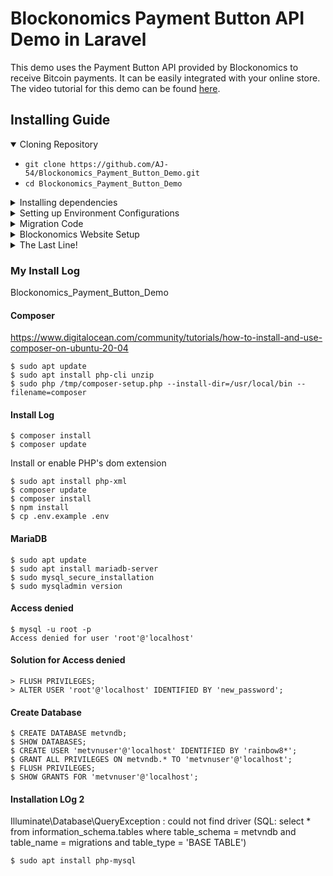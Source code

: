 # Blockonomics Payment Button API Demo in Laravel

This demo uses the Payment Button API provided by Blockonomics to receive Bitcoin payments. It can be easily integrated with your online store. The video tutorial for this demo can be found [here]( https://www.youtube.com/watch?v=1sE2r5tDkNY).

## Installing Guide

<details open>
<summary> Cloning Repository </summary>

* `git clone https://github.com/AJ-54/Blockonomics_Payment_Button_Demo.git`
* `cd Blockonomics_Payment_Button_Demo`

</details>

<details>
<summary> Installing dependencies </summary>

* `composer install`
* `npm install`
* `cp .env.example .env`
* `php artisan key:generate`
* By now, you have installed all the dependencies and also created copy of the .env file.

</details>

<details>
<summary> Setting up Environment Configurations </summary>

* In the .env file, add database information to allow Laravel to connect to the database, fill in the `DB_HOST`, `DB_PORT`, `DB_DATABASE`, `DB_USERNAME`, and `DB_PASSWORD` options to match the credentials of the local database you created. 
* Place your Blockonomics API Key in the `Blockonomics_API` field. This will allow us to run migrations in the next step.

</details>

<details>
<summary> Migration Code </summary>

* `php artisan migrate`
* `php artisan storage:link`

</details>

<details>
<summary> Blockonomics Website Setup </summary>

* Create your Blockonomics Account- [here](https://www.blockonomics.co/merchants?ref=hPga3rGcrDj45w1C2jzkDMUPGBkCRYxNE6)
* Create your payment button from [here](https://www.blockonomics.co/merchants) by going to PAYMENT BUTTONS/URL tab. Get the button code to paste in the html page from step 01.
* Head to [this line](https://github.com/AJ-54/Blockonomics_Payment_Button_Demo/blob/main/resources/views/home.blade.php#L44) and replace the payment button code with your code.
* Go to `OPTIONS` in the PAYMENT BUTTONS/URL tab on [this page](https://www.blockonomics.co/merchants#/page3). You need to setup the `ORDER HOOK URL` and `Redirection URL`.
* To test the code locally, follow instructions from [this](https://www.youtube.com/watch?v=6Ydk32avIgo) video and make sure to place the `<domain>/receive` as your order hook url and `<domain>/home` as redirection url. Here `<domain>` is the domain you get from reverse proxy (Ngrok/localtunnel).
* Please make sure you are using `http` and not `https`. Your domain would be in `https` but place `http` URL in the order hook url and redirection url. 
* Make sure to save your changes!

</details>

<details>
<summary> The Last Line! </summary>

* `php artisan serve`

<p> Now you are all set to locally run the demo! </p>

</details>


### My Install Log

Blockonomics_Payment_Button_Demo

#### Composer
https://www.digitalocean.com/community/tutorials/how-to-install-and-use-composer-on-ubuntu-20-04
```
$ sudo apt update
$ sudo apt install php-cli unzip
$ sudo php /tmp/composer-setup.php --install-dir=/usr/local/bin --filename=composer
```
#### Install Log
```
$ composer install
$ composer update
```
 Install or enable PHP's dom extension
 ```
 $ sudo apt install php-xml
 $ composer update
 $ composer install
 $ npm install
 $ cp .env.example .env
 ```
#### MariaDB
```
$ sudo apt update
$ sudo apt install mariadb-server
$ sudo mysql_secure_installation
$ sudo mysqladmin version
```
#### Access denied
```
$ mysql -u root -p
Access denied for user 'root'@'localhost'
```

#### Solution for Access denied
```
> FLUSH PRIVILEGES;
> ALTER USER 'root'@'localhost' IDENTIFIED BY 'new_password';
```

#### Create Database
```
$ CREATE DATABASE metvndb;
$ SHOW DATABASES;
$ CREATE USER 'metvnuser'@'localhost' IDENTIFIED BY 'rainbow8*';
$ GRANT ALL PRIVILEGES ON metvndb.* TO 'metvnuser'@'localhost';
$ FLUSH PRIVILEGES;
$ SHOW GRANTS FOR 'metvnuser'@'localhost';
```

#### Installation LOg 2
Illuminate\Database\QueryException  : could not find driver (SQL: select * from information_schema.tables where table_schema = metvndb and table_name = migrations and table_type = 'BASE TABLE')
```
$ sudo apt install php-mysql
```
